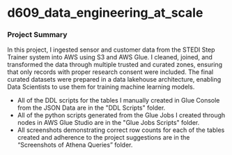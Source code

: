 # d609_data_engineering_at_scale

### Project Summary

In this project, I ingested sensor and customer data from the STEDI Step Trainer system into AWS using S3 and AWS Glue. I cleaned, joined, and transformed the data through multiple trusted and curated zones, ensuring that only records with proper research consent were included. The final curated datasets were prepared in a data lakehouse architecture, enabling Data Scientists to use them for training machine learning models.

- All of the DDL scripts for the tables I manually created in Glue Console from the JSON Data are in the "DDL Scripts" folder. 
- All of the python scripts generated from the Glue Jobs I created through nodes in AWS Glue Studio are in the "Glue Jobs Scripts" folder. 
- All screenshots demonstrating correct row counts for each of the tables created and adherence to the project suggestions are in the “Screenshots of Athena Queries” folder.



